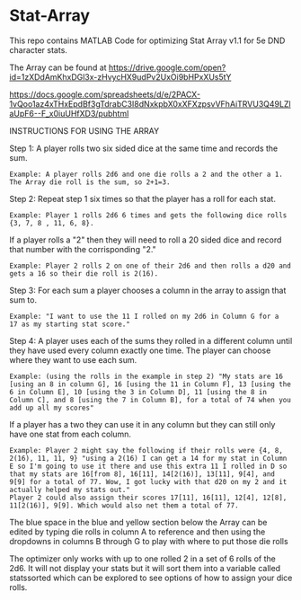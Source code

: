# Stat-Array
This repo contains MATLAB Code for optimizing Stat Array v1.1  for 5e DND character stats.

The Array can be found at https://drive.google.com/open?id=1zXDdAmKhxDGl3x-zHvycHX9udPv2UxOi9bHPxXUs5tY

https://docs.google.com/spreadsheets/d/e/2PACX-1vQoo1az4xTHxEpdBf3gTdrabC3I8dNxkpbX0xXFXzpsvVFhAiTRVU3Q49LZlaUpF6--F_x0iuUHfXD3/pubhtml

INSTRUCTIONS FOR USING THE ARRAY

Step 1: A player rolls two six sided dice at the same time and records the sum. 
	
	Example: A player rolls 2d6 and one die rolls a 2 and the other a 1. The Array die roll is the sum, so 2+1=3.

Step 2: Repeat step 1 six times so that the player has a roll for each stat. 

	Example: Player 1 rolls 2d6 6 times and gets the following dice rolls {3, 7, 8 , 11, 6, 8}.

If a player rolls a "2" then they will need to roll a 20 sided dice and record that number with the corrisponding "2." 
	
	Example: Player 2 rolls 2 on one of their 2d6 and then rolls a d20 and gets a 16 so their die roll is 2(16).

Step 3: For each sum a player chooses a column in the array to assign that sum to. 

	Example: "I want to use the 11 I rolled on my 2d6 in Column G for a  17 as my starting stat score."

Step 4: A player uses each of the sums they rolled in a different column until they have used every column exactly one time. The player can choose where they want to use each sum. 
	
	Example: (using the rolls in the example in step 2) "My stats are 16 [using an 8 in column G], 16 [using the 11 in Column F], 13 [using the 6 in Column E], 10 [using the 3 in Column D], 11 [using the 8 in Column C], and 8 [using the 7 in Column B], for a total of 74 when you add up all my scores"

If a player has a two they can use it in any column but they can still only have one stat from each column. 
	
	Example: Player 2 might say the following if their rolls were {4, 8, 2(16), 11, 11, 9} "using a 2(16) I can get a 14 for my stat in Column E so I'm going to use it there and use this extra 11 I rolled in D so that my stats are 16[from 8], 16[11], 14[2(16)], 13[11], 9[4], and 9[9] for a total of 77. Wow, I got lucky with that d20 on my 2 and it actually helped my stats out." 
	Player 2 could also assign their scores 17[11], 16[11], 12[4], 12[8], 11[2(16)], 9[9]. Which would also net them a total of 77.


The blue space in the blue and yellow section below the Array can be edited by typing die rolls in column A to reference and then using the dropdowns in columns B through G to play with where to put those die rolls



The optimizer only works with up to one rolled 2 in a set of 6 rolls of the 2d6. It will not display your stats but it will sort them into a variable called statssorted which can be explored to see options of how to assign your dice rolls.
